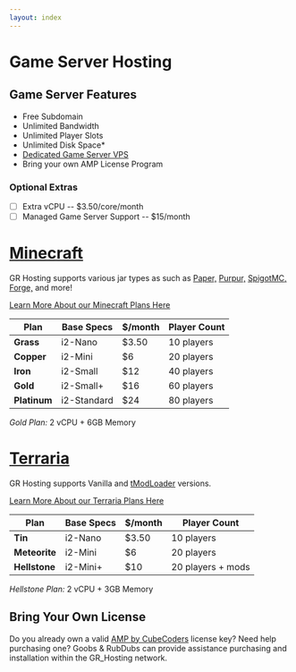 ```yaml
---
layout: index
---
```

# Game Server Hosting
## Game Server Features
- Free Subdomain
- Unlimited Bandwidth
- Unlimited Player Slots
- Unlimited Disk Space* 
- [Dedicated Game Server VPS](https://www.turnkeylinux.org/gameserver)
- Bring your own AMP License Program

### Optional Extras
- [ ] Extra vCPU -- $3.50/core/month
- [ ] Managed Game Server Support -- $15/month

# [Minecraft](https://minecraft.fandom.com/wiki/Minecraft_Wiki)
GR Hosting supports various jar types as such as [Paper,](https://paperminecraft.io/) [Purpur,](https://purpurmc.org/) [SpigotMC,](https://www.spigotmc.org/) [Forge,](https://files.minecraftforge.net/net/minecraftforge/forge/) and more! 

[Learn More About our Minecraft Plans Here](https://github.com/GoobyFRS/goobyfrs.github.io/wiki/Game-Server-Plans-In-Depth)

|**Plan**    | Base Specs | $/month | Player Count |
| ---        | ---        | ---     | ---    |
|**Grass**   | i2-Nano    | $3.50   | 10 players |
|**Copper**  | i2-Mini    | $6      | 20 players |
|**Iron**    | i2-Small   | $12     | 40 players |
|**Gold**    | i2-Small+  | $16     | 60 players |
|**Platinum**| i2-Standard| $24     | 80 players |

_Gold Plan:_ 2 vCPU + 6GB Memory

# [Terraria](https://terraria.fandom.com/wiki/Terraria_Wiki)
GR Hosting supports Vanilla and [tModLoader](https://github.com/tModLoader/tModLoader) versions.

[Learn More About our Terraria Plans Here](https://github.com/GoobyFRS/goobyfrs.github.io/wiki/Game-Server-Plans-In-Depth)

|**Plan**     | Base Specs  | $/month | Player Count | 
| ---         | ---         | ---     | ---   |
|**Tin**      | i2-Nano     | $3.50   | 10 players | 
|**Meteorite**| i2-Mini     | $6      | 20 players | 
|**Hellstone**| i2-Mini+    | $10     | 20 players + mods | 

_Hellstone Plan:_ 2 vCPU + 3GB Memory

## Bring Your Own License
Do you already own a valid [AMP by CubeCoders](https://cubecoders.com/AMP) license key? Need help purchasing one? Goobs & RubDubs can provide assistance purchasing and installation within the GR_Hosting network. 
